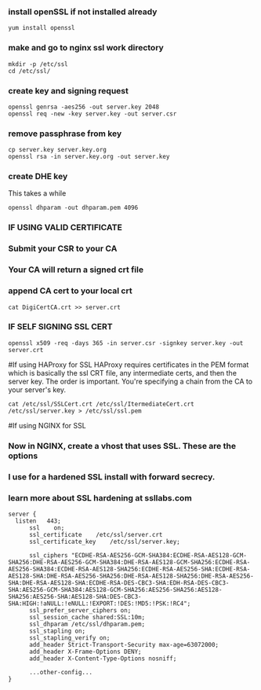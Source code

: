 ### install openSSL if not installed already
```
yum install openssl
```


### make and go to nginx ssl work directory
```
mkdir -p /etc/ssl
cd /etc/ssl/
```


### create key and signing request
```
openssl genrsa -aes256 -out server.key 2048
openssl req -new -key server.key -out server.csr
```


### remove passphrase from key
```
cp server.key server.key.org
openssl rsa -in server.key.org -out server.key
```

### create DHE key
This takes a while
```
openssl dhparam -out dhparam.pem 4096
```


### IF USING VALID CERTIFICATE
### Submit your CSR to your CA
### Your CA will return a signed crt file
### append CA cert to your local crt
```
cat DigiCertCA.crt >> server.crt
```


### IF SELF SIGNING SSL CERT
```
openssl x509 -req -days 365 -in server.csr -signkey server.key -out server.crt
```



#If using HAProxy for SSL
HAProxy requires certificates in the PEM format which is basically the ssl CRT file, any intermediate certs, and then the server key. The order is important. You're specifying a chain from the CA to your server's key.
```
cat /etc/ssl/SSLCert.crt /etc/ssl/ItermediateCert.crt /etc/ssl/server.key > /etc/ssl/ssl.pem
```



#If using NGINX for SSL
### Now in NGINX, create a vhost that uses SSL. These are the options
### I use for a hardened SSL install with forward secrecy.
### learn more about SSL hardening at ssllabs.com
```
server {
  listen   443;
      ssl    on;
      ssl_certificate    /etc/ssl/server.crt
      ssl_certificate_key    /etc/ssl/server.key;

      ssl_ciphers "ECDHE-RSA-AES256-GCM-SHA384:ECDHE-RSA-AES128-GCM-SHA256:DHE-RSA-AES256-GCM-SHA384:DHE-RSA-AES128-GCM-SHA256:ECDHE-RSA-AES256-SHA384:ECDHE-RSA-AES128-SHA256:ECDHE-RSA-AES256-SHA:ECDHE-RSA-AES128-SHA:DHE-RSA-AES256-SHA256:DHE-RSA-AES128-SHA256:DHE-RSA-AES256-SHA:DHE-RSA-AES128-SHA:ECDHE-RSA-DES-CBC3-SHA:EDH-RSA-DES-CBC3-SHA:AES256-GCM-SHA384:AES128-GCM-SHA256:AES256-SHA256:AES128-SHA256:AES256-SHA:AES128-SHA:DES-CBC3-SHA:HIGH:!aNULL:!eNULL:!EXPORT:!DES:!MD5:!PSK:!RC4";
      ssl_prefer_server_ciphers on;
      ssl_session_cache shared:SSL:10m;
      ssl_dhparam /etc/ssl/dhparam.pem;
      ssl_stapling on;
      ssl_stapling_verify on;
      add_header Strict-Transport-Security max-age=63072000;
      add_header X-Frame-Options DENY;
      add_header X-Content-Type-Options nosniff;

      ...other-config...
}
```